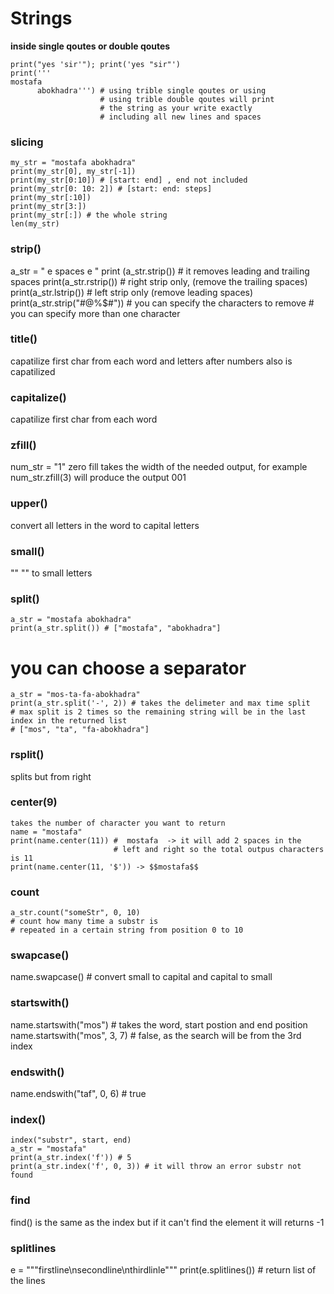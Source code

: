 # Strings
**inside single qoutes or double qoutes**
```
print("yes 'sir'"); print('yes "sir"')
print('''
mostafa
      abokhadra''') # using trible single qoutes or using
                    # using trible double qoutes will print 
                    # the string as your write exactly 
                    # including all new lines and spaces
```
### slicing
```
my_str = "mostafa abokhadra"
print(my_str[0], my_str[-1])
print(my_str[0:10]) # [start: end] , end not included
print(my_str[0: 10: 2]) # [start: end: steps]
print(my_str[:10])
print(my_str[3:])
print(my_str[:]) # the whole string
len(my_str)
```
### strip()
a_str = "     e        spaces       e  "
print (a_str.strip()) # it removes leading and trailing spaces
print(a_str.rstrip()) # right strip only, (remove the trailing spaces)
print(a_str.lstrip()) # left strip only (remove leading spaces)
print(a_str.strip("#@%$#")) # you can specify the characters to remove
                            # you can specify more than one character
### title()
capatilize first char from each word and letters after numbers also is capatilized
### capitalize()
capatilize first char from each word
### zfill()
num_str = "1"
zero fill takes the width of the needed output, for example num_str.zfill(3) will produce the output 001
### upper()
convert all letters in the word to capital letters
### small()
"" "" to small letters
### split()
```
a_str = "mostafa abokhadra"
print(a_str.split()) # ["mostafa", "abokhadra"]
```
# you can choose a separator
```
a_str = "mos-ta-fa-abokhadra"
print(a_str.split('-', 2)) # takes the delimeter and max time split
# max split is 2 times so the remaining string will be in the last index in the returned list 
# ["mos", "ta", "fa-abokhadra"]
```
### rsplit()
splits but from right
### center(9) 
```
takes the number of character you want to return 
name = "mostafa"
print(name.center(11)) #  mostafa  -> it will add 2 spaces in the
                       # left and right so the total outpus characters is 11
print(name.center(11, '$')) -> $$mostafa$$
 ```
### count
```
a_str.count("someStr", 0, 10)
# count how many time a substr is
# repeated in a certain string from position 0 to 10
```
### swapcase()
name.swapcase() # convert small to capital and capital to small
### startswith()
name.startswith("mos") # takes the word, start postion and end position
name.startswith("mos", 3, 7) # false, as the search will be from the 3rd index
### endswith()
name.endswith("taf", 0, 6) # true
### index()
```
index("substr", start, end)
a_str = "mostafa"
print(a_str.index('f')) # 5
print(a_str.index('f', 0, 3)) # it will throw an error substr not found
```
### find
find() is the same as the index but if it can't find
the element it will returns -1
### splitlines
e = """firstline\nsecondline\nthirdlinle"""
print(e.splitlines()) # return list of the lines